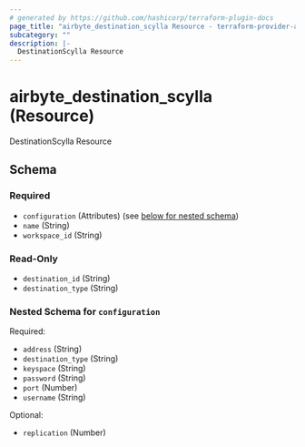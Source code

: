 ```yaml
---
# generated by https://github.com/hashicorp/terraform-plugin-docs
page_title: "airbyte_destination_scylla Resource - terraform-provider-airbyte"
subcategory: ""
description: |-
  DestinationScylla Resource
---
```


# airbyte_destination_scylla (Resource)

DestinationScylla Resource



<!-- schema generated by tfplugindocs -->
## Schema

### Required

- `configuration` (Attributes) (see [below for nested schema](#nestedatt--configuration))
- `name` (String)
- `workspace_id` (String)

### Read-Only

- `destination_id` (String)
- `destination_type` (String)

<a id="nestedatt--configuration"></a>
### Nested Schema for `configuration`

Required:

- `address` (String)
- `destination_type` (String)
- `keyspace` (String)
- `password` (String)
- `port` (Number)
- `username` (String)

Optional:

- `replication` (Number)



